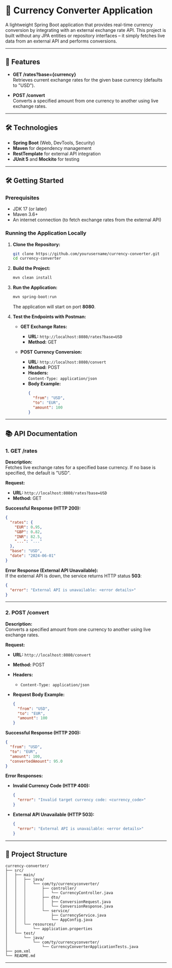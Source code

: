 # 💱 Currency Converter Application

A lightweight Spring Boot application that provides real-time currency conversion by integrating with an external exchange rate API. This project is built without any JPA entities or repository interfaces – it simply fetches live data from an external API and performs conversions.

---

## 🚀 Features

- **GET /rates?base={currency}**  
  Retrieves current exchange rates for the given base currency (defaults to "USD").

- **POST /convert**  
  Converts a specified amount from one currency to another using live exchange rates.

---

## 🛠 Technologies

- **Spring Boot** (Web, DevTools, Security)
- **Maven** for dependency management
- **RestTemplate** for external API integration
- **JUnit 5** and **Mockito** for testing

---

## 🛠 Getting Started

### Prerequisites

- JDK 17 (or later)
- Maven 3.6+
- An internet connection (to fetch exchange rates from the external API)

### Running the Application Locally

1. **Clone the Repository:**

   ```bash
   git clone https://github.com/yourusername/currency-converter.git
   cd currency-converter
   ```

2. **Build the Project:**

   ```bash
   mvn clean install
   ```

3. **Run the Application:**

   ```bash
   mvn spring-boot:run
   ```

   The application will start on port **8080**.

4. **Test the Endpoints with Postman:**

   - **GET Exchange Rates:**
     - **URL:** `http://localhost:8080/rates?base=USD`
     - **Method:** GET

   - **POST Currency Conversion:**
     - **URL:** `http://localhost:8080/convert`
     - **Method:** POST
     - **Headers:**  
       `Content-Type: application/json`
     - **Body Example:**
       ```json
       {
         "from": "USD",
         "to": "EUR",
         "amount": 100
       }
       ```

---

## 📚 API Documentation

### 1. GET /rates

**Description:**  
Fetches live exchange rates for a specified base currency. If no base is specified, the default is "USD".

**Request:**

- **URL:** `http://localhost:8080/rates?base=USD`
- **Method:** GET

**Successful Response (HTTP 200):**

```json
{
  "rates": {
    "EUR": 0.95,
    "GBP": 0.82,
    "INR": 82.5,
    "...": "..."
  },
  "base": "USD",
  "date": "2024-06-01"
}
```

**Error Response (External API Unavailable):**  
If the external API is down, the service returns HTTP status **503**:

```json
{
  "error": "External API is unavailable: <error details>"
}
```

---

### 2. POST /convert

**Description:**  
Converts a specified amount from one currency to another using live exchange rates.

**Request:**

- **URL:** `http://localhost:8080/convert`
- **Method:** POST
- **Headers:**  
  - `Content-Type: application/json`
- **Request Body Example:**

  ```json
  {
    "from": "USD",
    "to": "EUR",
    "amount": 100
  }
  ```

**Successful Response (HTTP 200):**

```json
{
  "from": "USD",
  "to": "EUR",
  "amount": 100,
  "convertedAmount": 95.0
}
```

**Error Responses:**

- **Invalid Currency Code (HTTP 400):**

  ```json
  {
    "error": "Invalid target currency code: <currency_code>"
  }
  ```

- **External API Unavailable (HTTP 503):**

  ```json
  {
    "error": "External API is unavailable: <error details>"
  }
  ```

---

## 💽 Project Structure

```
currency-converter/
├── src/
│   ├── main/
│   │   ├── java/
│   │   │   └── com/ty/currencyconverter/
│   │   │       ├── controller/
│   │   │       │   └── CurrencyController.java
│   │   │       ├── dto/
│   │   │       │   ├── ConversionRequest.java
│   │   │       │   └── ConversionResponse.java
│   │   │       └── service/
│   │   │           ├── CurrencyService.java
│   │   │           └── AppConfig.java
│   │   └── resources/
│   │       └── application.properties
│   └── test/
│       └── java/
│           └── com/ty/currencyconverter/
│               └── CurrencyConverterApplicationTests.java
├── pom.xml
└── README.md
```

---

